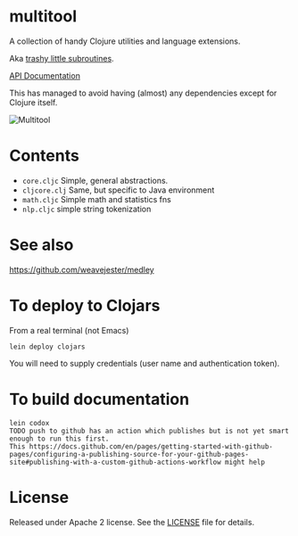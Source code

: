 # multitool

A collection of handy Clojure utilities and language extensions.

Aka [trashy little subroutines](https://github.com/chrislgarry/Apollo-11/blob/422050965990dfa8ad1ffe4ae92e793d7d1ddae5/Luminary099/LUNAR_LANDING_GUIDANCE_EQUATIONS.agc#L1375). 

[API Documentation](https://candelbio.github.io/multitool)


This has managed to avoid having (almost) any dependencies except for Clojure itself. 


![Multitool](https://ae01.alicdn.com/kf/HTB1Z4FMaOLxK1Rjy0Ffq6zYdVXaA/2019-New-Design-Multi-Tools-Plier-Folding-Knife-Survival-Multitool-Outdoor-EDC-Gear-Camping-Fishing-Tool.jpg)

# Contents

- `core.cljc`
 Simple, general abstractions. 
- `cljcore.clj`
 Same, but specific to Java environment
 - `math.cljc`
 Simple math and statistics fns
 - `nlp.cljc`
 simple string tokenization

# See also

https://github.com/weavejester/medley

# To deploy to Clojars

From a real terminal (not Emacs)

    lein deploy clojars
	
You will need to supply credentials (user name and authentication token).


# To build documentation

    lein codox
    TODO push to github has an action which publishes but is not yet smart enough to run this first. 
	This https://docs.github.com/en/pages/getting-started-with-github-pages/configuring-a-publishing-source-for-your-github-pages-site#publishing-with-a-custom-github-actions-workflow might help

# License

Released under Apache 2 license. See the [LICENSE](LICENSE.md) file for details.

